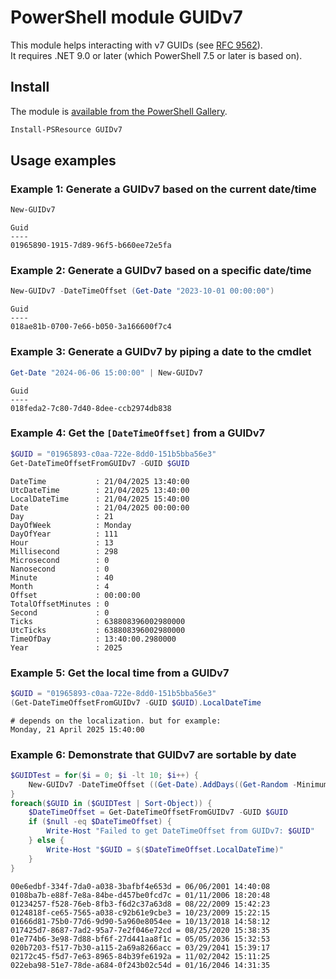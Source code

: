 # PowerShell module GUIDv7

This module helps interacting with v7 GUIDs (see [RFC 9562](https://www.rfc-editor.org/rfc/rfc9562.html#name-uuid-version-7)).  
It requires .NET 9.0 or later (which PowerShell 7.5 or later is based on).

## Install

The module is [available from the PowerShell Gallery](https://www.powershellgallery.com/packages/GUIDv7).

```powershell
Install-PSResource GUIDv7
```

## Usage examples

### Example 1: Generate a GUIDv7 based on the current date/time

```powershell
New-GUIDv7
```

```output
Guid
----
01965890-1915-7d89-96f5-b660ee72e5fa
```

### Example 2: Generate a GUIDv7 based on a specific date/time

```powershell
New-GUIDv7 -DateTimeOffset (Get-Date "2023-10-01 00:00:00")
```

```output
Guid
----
018ae81b-0700-7e66-b050-3a166600f7c4
```

### Example 3: Generate a GUIDv7 by piping a date to the cmdlet

```powershell
Get-Date "2024-06-06 15:00:00" | New-GUIDv7
```

```output
Guid
----
018feda2-7c80-7d40-8dee-ccb2974db838
```

### Example 4: Get the `[DateTimeOffset]` from a GUIDv7

```powershell
$GUID = "01965893-c0aa-722e-8dd0-151b5bba56e3"
Get-DateTimeOffsetFromGUIDv7 -GUID $GUID
```

```output
DateTime           : 21/04/2025 13:40:00
UtcDateTime        : 21/04/2025 13:40:00
LocalDateTime      : 21/04/2025 15:40:00
Date               : 21/04/2025 00:00:00
Day                : 21
DayOfWeek          : Monday
DayOfYear          : 111
Hour               : 13
Millisecond        : 298
Microsecond        : 0
Nanosecond         : 0
Minute             : 40
Month              : 4
Offset             : 00:00:00
TotalOffsetMinutes : 0
Second             : 0
Ticks              : 638808396002980000
UtcTicks           : 638808396002980000
TimeOfDay          : 13:40:00.2980000
Year               : 2025
```

### Example 5: Get the local time from a GUIDv7

```powershell
$GUID = "01965893-c0aa-722e-8dd0-151b5bba56e3"
(Get-DateTimeOffsetFromGUIDv7 -GUID $GUID).LocalDateTime
```

```output
# depends on the localization. but for example:
Monday, 21 April 2025 15:40:00
```

### Example 6: Demonstrate that GUIDv7 are sortable by date

```powershell
$GUIDTest = for($i = 0; $i -lt 10; $i++) {
    New-GUIDv7 -DateTimeOffset ((Get-Date).AddDays((Get-Random -Minimum -10000 -Maximum 10000)).AddSeconds((Get-Random -Minimum -10000 -Maximum 10000)))
}
foreach($GUID in ($GUIDTest | Sort-Object)) {
    $DateTimeOffset = Get-DateTimeOffsetFromGUIDv7 -GUID $GUID
    if ($null -eq $DateTimeOffset) {
        Write-Host "Failed to get DateTimeOffset from GUIDv7: $GUID"
    } else {
        Write-Host "$GUID = $($DateTimeOffset.LocalDateTime)"
    }
}
```

```output
00e6edbf-334f-7da0-a038-3bafbf4e653d = 06/06/2001 14:40:08
0108ba7b-e88f-7e8a-84be-d457be0fcd7c = 01/11/2006 18:20:48
01234257-f528-76eb-8fb3-f6d2c37a63d8 = 08/22/2009 15:42:23
0124818f-ce65-7565-a038-c92b61e9cbe3 = 10/23/2009 15:22:15
01666d81-75b0-77d6-9d90-5a960e8054ee = 10/13/2018 14:58:12
017425d7-8687-7ad2-95a7-7e2f046e72cd = 08/25/2020 15:38:35
01e774b6-3e98-7d88-bf6f-27d441aa8f1c = 05/05/2036 15:32:53
020b7203-f517-7b30-a115-2a69a8266acc = 03/29/2041 15:39:17
02172c45-f5d7-7e63-8965-84b39fe6192a = 11/02/2042 15:11:25
022eba98-51e7-78de-a684-0f243b02c54d = 01/16/2046 14:31:35
```
